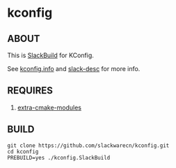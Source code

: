 # kconfig

## ABOUT

This is [SlackBuild](http://docs.slackware.com/slackware:slackbuild_scripts) for KConfig.

See [kconfig.info](kconfig.info) and [slack-desc](slack-desc) for more info.

## REQUIRES

1. [extra-cmake-modules](https://github.com/slackwarecn/extra-cmake-modules.git)

## BUILD

```
git clone https://github.com/slackwarecn/kconfig.git
cd kconfig
PREBUILD=yes ./kconfig.SlackBuild
```

